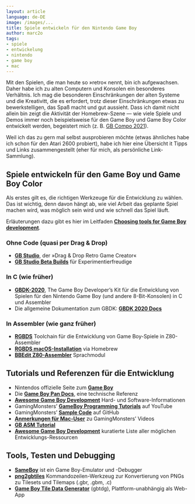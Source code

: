 ```yaml
---
layout: article
language: de-DE
image: /images/...
title: Spiele entwickeln für den Nintendo Game Boy
author: marc2o
tags:
- spiele
- entwickelung
- nintendo
- game boy
- mac
---
```


Mit den Spielen, die man heute so »retro« nennt, bin ich aufgewachsen. Daher habe ich zu alten Computern und Konsolen ein besonderes Verhältnis. Ich mag die besonderen Einschränkungen der alten Systeme und die Kreativitt, die es erfordert, trotz dieser Einschränkungen etwas zu bewerkstelligen, das Spaß macht und gut aussieht. Dass ich damit nicht allein bin zeigt die Aktivität der Homebrew-Szene — wie viele Spiele und Demos immer noch beispielsweise für den Game Boy und Game Boy Color entwickelt werden, begeistert mich (z. B. [GB Compo 2021](https://itch.io/jam/gbcompo21)).


Weil ich das zu gern mal selbst ausprobieren möchte (etwas ähnliches habe ich schon für den Atari 2600 probiert), habe ich hier eine Übersicht it Tipps und Links zusammengestellt (eher für mich, als persönliche Link-Sammlung).


## Spiele entwickeln für den Game Boy und Game Boy Color

Als erstes gilt es, die richtigen Werkzeuge für die Entwicklung zu wählen. Das ist wichtig, denn davon hängt ab, wie viel Arbeit das geplante Spiel machen wird, was möglich sein wird und wie schnell das Spiel läuft.

Erläuterungen dazu gibt es hier im Leitfaden [**Choosing tools for Game Boy development**](https://gbdev.io/guides/tools.html).


### Ohne Code (quasi per Drag & Drop)

- [**GB Studio**](https://www.gbstudio.dev/), der »Drag & Drop Retro Game Creator«
- [**GB Studio Beta Builds**](https://github.com/chrismaltby/gb-studio/tree/v2beta#beta-builds) für Experimentierfreudige


### In C (wie früher)

- [**GBDK-2020**](https://github.com/gbdk-2020/gbdk-2020), The Game Boy Developer’s Kit für die Entwicklung von Spielen für den Nintendo Game Boy (und andere 8-Bit-Konsolen) in C und Assembler
- Die allgemeine Dokumentation zum GBDK: [**GBDK 2020 Docs**](https://bbbbbr.github.io/gbdk-2020/docs/api/index.html)


### In Assembler (wie ganz früher)

- [**RGBDS**](https://github.com/gbdev/rgbds) Toolchain für die Entwicklung von Game Boy-Spiele in Z80-Assembler
- [**RGBDS macOS-Installation**](https://rgbds.gbdev.io/install/macos) via Homebrew
- [**BBEdit Z80-Assembler**](https://derekbolli.wordpress.com/2012/11/16/editing-z80-assembler-zasm-source-files-with-bbedit/) Sprachmodul


## Tutorials und Referenzen für die Entwicklung

- Nintendos offizielle Seite zum [**Game Boy**](https://www.nintendo.de/Unternehmen/Unternehmensgeschichte/Game-Boy/Game-Boy-627031.html)
- Die [**Game Boy Pan Docs**](https://gbdev.io/pandocs/), eine technische Referenz
- [**Awesome Game Boy Development**](https://gbdev.io/list.html) Hard- und Software-Informationen
- GamingMonsters’ [**GameBoy Programming Tutorials**](https://www.youtube.com/playlist?list=PLeEj4c2zF7PaFv5MPYhNAkBGrkx4iPGJo) auf YouTube
- GamingMonsters’ [**Sample Code**](https://github.com/gingemonster/GamingMonstersGameBoySampleCode) auf GitHub
- [**Anmerkungen für Mac-User**](https://gist.github.com/keztricks/863349fd597f8e43f42976a1ca19e263) zu GamingMonsters’ Videos
- [**GB ASM Tutorial**](https://eldred.fr/gb-asm-tutorial/index.html)
- [**Awesome Game Boy Development**](https://github.com/gbdev/awesome-gbdev) kuratierte Liste aller möglichen Entwicklungs-Ressourcen

## Tools, Testen und Debugging

- [**SameBoy**](https://sameboy.github.io/) ist ein Game Boy-Emulator und -Debugger
- [**png2gbtiles**](https://github.com/bbbbbr/gimp-tilemap-gb/tree/master/console) Kommandozeilen-Werkzeug zur Konvertierung von PNGs zu Tilesets und Tilemaps (.gbr, .gbm, .c)
- [**Game Boy Tile Data Generator**](https://github.com/chrisantonellis/gbtdg) (gbtdg), Plattform-unabhängig als Web-App
